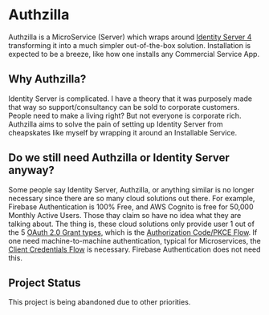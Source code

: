 # Authzilla

Authzilla is a MicroService (Server) which wraps around [Identity Server 4](https://identityserver4.readthedocs.io/) 
transforming it into a much simpler out-of-the-box solution. 
Installation is expected to be a breeze, like how one installs any Commercial Service App.

## Why Authzilla?
Identity Server is complicated. I have a theory that it was purposely made that way so support/consultancy can be sold to corporate customers.
People need to make a living right?
But not everyone is corporate rich. Authzilla aims to solve the pain of setting up Identity Server from cheapskates like myself by wrapping it around an Installable Service.


## Do we still need Authzilla or Identity Server anyway?
Some people say Identity Server, Authzilla, or anything similar is no longer necessary since there are so many cloud solutions out there.
For example, Firebase Authentication is 100% Free,
and AWS Cognito is free for 50,000 Monthly Active Users. Those thay claim so have no idea what they are talking about.
The thing is, these cloud solutions only provide user 1 out of the 5 [OAuth 2.0 Grant types](https://oauth.net/2/grant-types/), 
which is the [Authorization Code/PKCE Flow](https://auth0.com/docs/authorization/flows/authorization-code-flow).
If one need machine-to-machine authentication, typical for Microservices, the [Client Credentials Flow](https://auth0.com/docs/authorization/flows/client-credentials-flow)
is necessary. Firebase Authentication does not need this. 

## Project Status
This project is being abandoned due to other priorities.


